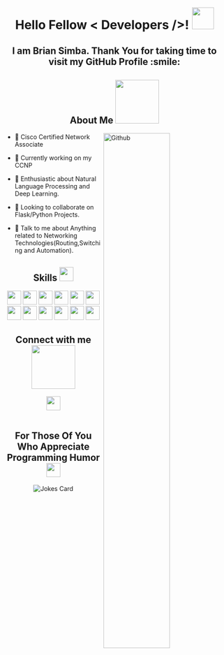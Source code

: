 <h1 align='center'> Hello Fellow < Developers />! <img src = "https://raw.githubusercontent.com/MartinHeinz/MartinHeinz/master/wave.gif" width = 50px> </h1>
<p align='center'>

</p>
<div align='center'> <h2>I am Brian Simba. Thank You for taking time to visit my GitHub Profile :smile: </h2>
</div>

<div>
<h2 align="center"> About Me <img src = "https://media0.giphy.com/media/KDDpcKigbfFpnejZs6/giphy.gif?cid=ecf05e47oy6f4zjs8g1qoiystc56cu7r9tb8a1fe76e05oty&rid=giphy.gif" width = 100px></h2>

<img width="55%" align="right" alt="Github" src="https://raw.githubusercontent.com/onimur/.github/master/.resources/git-header.svg" />


- 👯 Cisco Certified Network Associate
 
- 🔭 Currently working on my CCNP
 
 
- 🔭 Enthusiastic about Natural Language Processing and Deep Learning.

 
- 👯 Looking to collaborate on Flask/Python Projects. 

- 💬 Talk to me about Anything related to Networking Technologies(Routing,Switching and Automation). 
</div>

<div align='center'>
<h2> Skills <img src = "https://media2.giphy.com/media/QssGEmpkyEOhBCb7e1/giphy.gif?cid=ecf05e47a0n3gi1bfqntqmob8g9aid1oyj2wr3ds3mg700bl&rid=giphy.gif" width = 32px> </h2>
<img width ='32px' src ='https://raw.githubusercontent.com/rahulbanerjee26/githubProfileReadmeGenerator/dede753e9b1dd7e1f5e8f9a9f094b67ecf7781ec/icons/css.svg'>
<img width ='32px' src ='https://raw.githubusercontent.com/rahulbanerjee26/githubAboutMeGenerator/main/icons/reactnative.svg'>
<img width ='32px' src ='https://raw.githubusercontent.com/rahulbanerjee26/githubProfileReadmeGenerator/dede753e9b1dd7e1f5e8f9a9f094b67ecf7781ec/icons/django.svg'>
 
 <img width ='32px' src ='https://raw.githubusercontent.com/rahulbanerjee26/githubProfileReadmeGenerator/dede753e9b1dd7e1f5e8f9a9f094b67ecf7781ec/icons/docker.svg'>
<img width ='32px' src ='https://raw.githubusercontent.com/rahulbanerjee26/githubAboutMeGenerator/main/icons/flask.svg'>
<img width ='32px' src ='https://raw.githubusercontent.com/rahulbanerjee26/githubProfileReadmeGenerator/dede753e9b1dd7e1f5e8f9a9f094b67ecf7781ec/icons/gatsby.svg'>
 
 <img width ='32px' src ='https://raw.githubusercontent.com/rahulbanerjee26/githubProfileReadmeGenerator/dede753e9b1dd7e1f5e8f9a9f094b67ecf7781ec/icons/heroku.svg'>
<img width ='32px' src ='https://raw.githubusercontent.com/rahulbanerjee26/githubAboutMeGenerator/main/icons/postgresql.svg'>
<img width ='32px' src ='https://raw.githubusercontent.com/rahulbanerjee26/githubProfileReadmeGenerator/dede753e9b1dd7e1f5e8f9a9f094b67ecf7781ec/icons/npm.svg'>
 
<img width ='32px' src ='https://raw.githubusercontent.com/rahulbanerjee26/githubProfileReadmeGenerator/dede753e9b1dd7e1f5e8f9a9f094b67ecf7781ec/icons/python.svg'>
<img width ='32px' src ='https://raw.githubusercontent.com/rahulbanerjee26/githubAboutMeGenerator/main/icons/sqlite.svg'>
<img width ='32px' src ='https://raw.githubusercontent.com/rahulbanerjee26/githubProfileReadmeGenerator/dede753e9b1dd7e1f5e8f9a9f094b67ecf7781ec/icons/tensorflow.svg'>
 
</div>


<div align='center'>
<h2> Connect with me <img src='https://raw.githubusercontent.com/ShahriarShafin/ShahriarShafin/main/Assets/handshake.gif' width="100px"> </h2>
<a href = 'https://www.linkedin.com/in/brian-athanas-293681198'> <img width = '32px' align= 'center' src="https://raw.githubusercontent.com/rahulbanerjee26/githubAboutMeGenerator/main/icons/linked-in-alt.svg"/></a> 
 
</div>

<br />

<div align="center">
<h2> For Those Of You Who Appreciate Programming Humor <img align ='center' src='https://media2.giphy.com/media/UQDSBzfyiBKvgFcSTw/giphy.gif?cid=ecf05e47p3cd513axbek3f56ti3jzizq8hincw20jauyyfyw&rid=giphy.gif' width = '32px'></h2>

![Jokes Card](https://readme-jokes.vercel.app/api?theme=tokyonight)
  </div>
